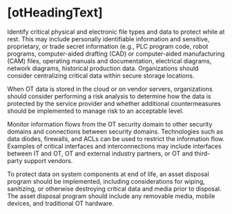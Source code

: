 # [otHeadingText]

<!-- Some of these could be implementation examples -->

Identify critical physical and electronic file types and data to protect while at rest. This may include personally identifiable information and sensitive, proprietary, or trade secret information (e.g., PLC program code, robot programs, computer-aided drafting (CAD) or computer-aided manufacturing (CAM) files, operating manuals and documentation, electrical diagrams, network diagrams, historical production data. Organizations should consider centralizing critical data within secure storage locations.

When OT data is stored in the cloud or on vendor servers, organizations should consider performing a risk analysis to determine how the data is protected by the service provider and whether additional countermeasures should be implemented to manage risk to an acceptable level.

Monitor information flows from the OT security domain to other security domains and connections between security domains. Technologies such as data diodes, firewalls, and ACLs can be used to restrict the information flow. Examples of critical interfaces and interconnections may include interfaces between IT and OT, OT and external industry partners, or OT and third-party support vendors.

To protect data on system components at end of life, an asset disposal program should be implemented, including considerations for wiping, sanitizing, or otherwise destroying critical data and media prior to disposal. The asset disposal program should include any removable media, mobile devices, and traditional OT hardware.